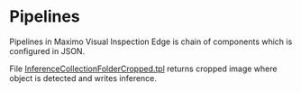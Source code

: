 # Pipelines

Pipelines in Maximo Visual Inspection Edge is chain of components which is configured in JSON.

File [InferenceCollectionFolderCropped.tpl](InferenceCollectionFolderCropped.tpl) returns cropped image where object is detected and writes inference.
